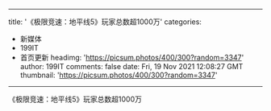 
---
title: '《极限竞速：地平线5》玩家总数超1000万'
categories: 
 - 新媒体
 - 199IT
 - 首页更新
headimg: 'https://picsum.photos/400/300?random=3347'
author: 199IT
comments: false
date: Fri, 19 Nov 2021 12:08:27 GMT
thumbnail: 'https://picsum.photos/400/300?random=3347'
---

<div>   
《极限竞速：地平线5》玩家总数超1000万  
</div>
            